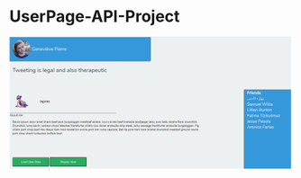 # UserPage-API-Project

![alt text](https://github.com/EvyatarHaim1/UserPage-API-Project/blob/master/view.png?raw=true)

